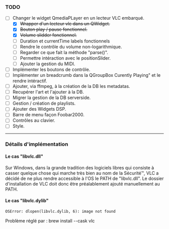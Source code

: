 ### TODO

- [ ] Changer le widget QmediaPLayer en un lecteur VLC embarqué.
    - [x] ~~Wrapper d'un lecteur vlc dans un QWidget.~~
    - [x] ~~Bouton play / pause fonctionnel.~~
    - [x] ~~Volume slidder fonctionnel.~~
    - [ ] Duration et currentTime labels fonctionnels
    - [ ] Rendre le contrôle du volume non-logarithmique.
    - [ ] Regarder ce que fait la méthode "parse()".
    - [ ] Permettre intéraction avec le positionSlider. 
    - [ ] Ajouter la gestion du MIDI.
- [ ] Implémenter les boutons de contrôle.
- [ ] Implémenter un breadcrumb dans la QGroupBox Curently Playing" et le rendre intéractif.
- [ ] Ajouter, via ffmpeg, à la création de la DB les metadatas.
- [ ] Recupérer l'art et l'ajouter à la DB.
- [ ] Migrer la gestion de la DB serverside.
- [ ] Gestion / création de playlists.
- [ ] Ajouter des Widgets DSP.
- [ ] Barre de menu façon Foobar2000.
- [ ] Contrôles au clavier.
- [ ] Style.

---

### Détails d'implémentation

#### Le cas "libvlc.dll"

Sur Windows, dans la grande tradition des logiciels libres qui consiste à casser quelque chose qui marche très bien au nom de la Sécurité™, VLC a décidé de ne plus rendre accessible à l'OS le PATH de "libvlc.dll". Le dossier d'installation de VLC doit donc être préalablement ajouté manuellement au PATH.

#### Le cas "libvlc.dylib"
```
OSError: dlopen(libvlc.dylib, 6): image not found
``` 
Problème réglé par : brew install --cask vlc